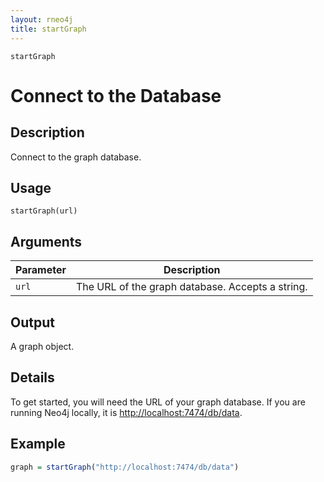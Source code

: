 ```yaml
---
layout: rneo4j
title: startGraph
---
```


`startGraph`

# Connect to the Database

## Description
Connect to the graph database.

## Usage
`startGraph(url)`

## Arguments
| Parameter | Description |
| --------- | ----------- |
| `url`     | The URL of the graph database. Accepts a string.  |

## Output
A graph object.

## Details
To get started, you will need the URL of your graph database. If you are running Neo4j locally, it is [http://localhost:7474/db/data](http://localhost:7474/db/data).

## Example
```r
graph = startGraph("http://localhost:7474/db/data")
```